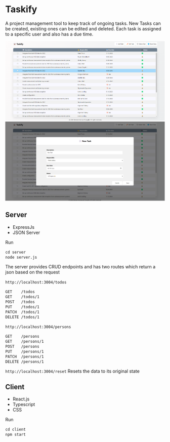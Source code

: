 # Taskify 

A project management tool to keep track of ongoing tasks. New Tasks can be created, existing ones can be edited and deleted. Each task is assigned to a specific user and also has a due time.

<p align="center">
<img src="./assets/TaskifyHome.png" alt="drawing" />
<img src="./assets/TaskifyNewTask.png" alt="drawing"/>
</p>

## Server


- ExpressJs
- JSON Server

Run
````
cd server
node server.js
````


The server provides CRUD endpoints and has two routes which return a json based on the request

`http://localhost:3004/todos`
````
GET    /todos
GET    /todos/1
POST   /todos
PUT    /todos/1
PATCH  /todos/1
DELETE /todos/1
````
`http://localhost:3004/persons`
````
GET    /persons
GET    /persons/1
POST   /persons
PUT    /persons/1
PATCH  /persons/1
DELETE /persons/1
````

`http://localhost:3004/reset`
Resets the data to its original state

## Client
- React.js
- Typescript
- CSS

Run
````
cd client
npm start
````

